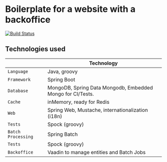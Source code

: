 # Boilerplate for a website with a backoffice
[![Build Status](https://travis-ci.org/ShootrNetwork/spring-web-vaadin-boilerplate.svg?branch=master)](https://travis-ci.org/ShootrNetwork/spring-web-vaadin-boilerplate)

## Technologies used
|                   | Technology                                                             |
|-------------------|------------------------------------------------------------------------|
| `Language`        | Java, groovy                                                           |
| `Framework`       | Spring Boot                                                            |
| `Database`        | MongoDB, Spring Data Mongodb, Embedded Mongo for CI/Tests.             |
| `Cache`           | inMemory, ready for Redis                                              |
| `Web`             | Spring Web, Mustache, internationalization (i18n)                      |
| `Tests`           | Spock (groovy)                                                         |
| `Batch Processing`| Spring Batch                                                           |
| `Tests`           | Spock (groovy)                                                         |
| `Backoffice`      | Vaadin to manage entities and Batch Jobs                               |
